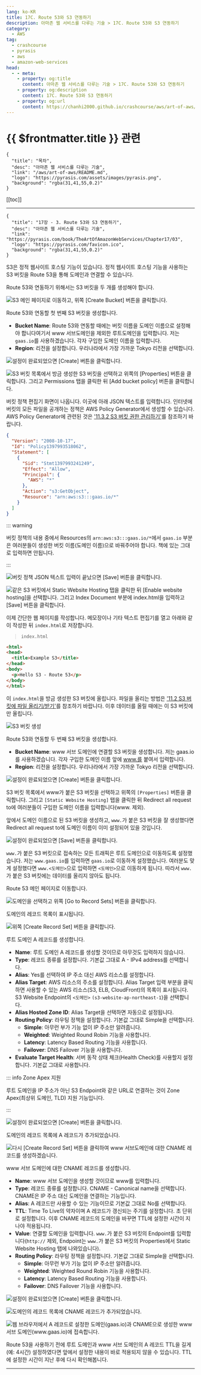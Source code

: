 ```yaml
---
lang: ko-KR
title: 17C. Route 53와 S3 연동하기
description: 아마존 웹 서비스를 다루는 기술 > 17C. Route 53와 S3 연동하기
category:
  - AWS
tag: 
  - crashcourse
  - pyrasis
  - aws 
  - amazon-web-services
head:
  - - meta:
    - property: og:title
      content: 아마존 웹 서비스를 다루는 기술 > 17C. Route 53와 S3 연동하기
    - property: og:description
      content: 17C. Route 53와 S3 연동하기
    - property: og:url
      content: https://chanhi2000.github.io/crashcourse/aws/art-of-aws/17C.html
---
```


# {{ $frontmatter.title }} 관련

```component VPCard
{
  "title": "목차",
  "desc": "아마존 웹 서비스를 다루는 기술",
  "link": "/aws/art-of-aws/README.md",
  "logo": "https://pyrasis.com/assets/images/pyrasis.png",
  "background": "rgba(31,41,55,0.2)"
}
```

[[toc]]

---

```component VPCard
{
  "title": "17장 - 3. Route 53와 S3 연동하기",
  "desc": "아마존 웹 서비스를 다루는 기술",
  "link": "https://pyrasis.com/book/TheArtOfAmazonWebServices/Chapter17/03",
  "logo": "https://pyrasis.com/favicon.ico",
  "background": "rgba(31,41,55,0.2)"
}
```

S3은 정적 웹사이트 호스팅 기능이 있습니다. 정적 웹사이트 호스팅 기능을 사용하는 S3 버킷을 Route 53을 통해 도메인과 연결할 수 있습니다.

Route 53와 연동하기 위해서는 S3 버킷을 두 개를 생성해야 합니다.

![S3 메인 페이지로 이동하고, 위쪽 <FontIcon icon="iconfont icon-selecgt"/>`[Create Bucket]` 버튼을 클릭합니다.](https://pyrasis.com/assets/images/TheArtOfAmazonWebServicesChapter17/18_.png)

Route 53와 연동할 첫 번째 S3 버킷을 생성합니다.

- **Bucket Name**: Route 53와 연동할 때에는 버킷 이름을 도메인 이름으로 설정해야 합니다여기서 www 서브도메인을 제외한 루트도메인을 입력합니다. 저는 `gaas.io`를 사용하겠습니다. 각자 구입한 도메인 이름을 입력합니다.
- **Region**: 리전을 설정합니다. 우리나라에서 가장 가까운 Tokyo 리전을 선택합니다.

![설정이 완료되었으면 <FontIcon icon="iconfont icon-select"/>`[Create]` 버튼을 클릭합니다.](https://pyrasis.com/assets/images/TheArtOfAmazonWebServicesChapter17/19_.png)

![S3 버킷 목록에서 방금 생성한 S3 버킷을 선택하고 위쪽의 <FontIcon icon="iconfont icon-select"/>`[Properties]` 버튼을 클릭합니다. 그리고 Permissions 탭을 클릭한 뒤 <FontIcon icon="iconfont icon-select"/>`[Add bucket policy]` 버튼을 클릭합니다.](https://pyrasis.com/assets/images/TheArtOfAmazonWebServicesChapter17/20_.png)

버킷 정책 편집기 화면이 나옵니다. 이곳에 아래 JSON 텍스트를 입력합니다. 인터넷에 버킷의 모든 파일을 공개하는 정책은 AWS Policy Generator에서 생성할 수 있습니다. AWS Policy Generator에 관련된 것은 ['11.3.2 S3 버킷 권한 관리하기'](11C.md)를 참조하기 바랍니다.

```json
{
  "Version": "2008-10-17",
  "Id": "Policy1397993518062",
  "Statement": [
    {
      "Sid": "Stmt1397993241249",
      "Effect": "Allow",
      "Principal": {
        "AWS": "*"
      },
      "Action": "s3:GetObject",
      "Resource": "arn:aws:s3:::gaas.io/*"
    }
  ]
}
```

::: warning

버킷 정책의 내용 중에서 Resources의 `arn:aws:s3:::gaas.io/*`에서 `gaas.io` 부분은 여러분들이 생성한 버킷 이름(도메인 이름)으로 바꿔주어야 합니다. 책에 있는 그대로 입력하면 안됩니다.

:::

![버킷 정책 JSON 텍스트 입력이 끝났으면 <FontIcon icon="iconfont icon-select"/>`[Save]` 버튼을 클릭합니다.](https://pyrasis.com/assets/images/TheArtOfAmazonWebServicesChapter17/21_.png)

![같은 S3 버킷에서 Static Website Hosting 탭을 클릭한 뒤 <FontIcon icon="iconfont icon-select"/>`[Enable website hosting]`을 선택합니다. 그리고 Index Document 부분에 `index.html`을 입력하고 <FontIcon icon="iconfont icon-select"/>`[Save]` 버튼을 클릭합니다.](https://pyrasis.com/assets/images/TheArtOfAmazonWebServicesChapter17/22_.png)

이제 간단한 웹 페이지를 작성합니다. 메모장이나 기타 텍스트 편집기를 열고 아래와 같이 작성한 뒤 <FontIcon icon="fa-brands fa-html5"/>`index.html`로 저장합니다.

> <FontIcon icon="fa-brands fa-html5"/>`index.html`

```html
<html>
<head>
  <title>Example S3</title>
</head>
<body>
  <p>Hello S3 - Route 53</p>
</body>
</html>
```

이 <FontIcon icon="fa-brands fa-html5"/>`index.html`을 방금 생성한 S3 버킷에 올립니다. 파일을 올리는 방법은 ['11.2 S3 버킷에 파일 올리기/받기'](11B.md)를 참조하기 바랍니다. 이후 데이터를 올릴 때에는 이 S3 버킷에만 올립니다.

![S3 버킷 생성](https://pyrasis.com/assets/images/TheArtOfAmazonWebServicesChapter17/23_.png)

Route 53와 연동할 두 번째 S3 버킷을 생성합니다.

- **Bucket Name**: www 서브 도메인에 연결할 S3 버킷을 생성합니다. 저는 gaas.io를 사용하겠습니다. 각자 구입한 도메인 이름 앞에 www.를 붙여서 입력합니다.
- **Region**: 리전을 설정합니다. 우리나라에서 가장 가까운 Tokyo 리전을 선택합니다.

![설정이 완료되었으면 <FontIcon icon="iconfont icon-select"/>`[Create]` 버튼을 클릭합니다.](https://pyrasis.com/assets/images/TheArtOfAmazonWebServicesChapter17/24_.png)

S3 버킷 목록에서 www가 붙은 S3 버킷을 선택하고 위쪽의 <FontIcon icon="iconfont icon-select"/>`[Properties]` 버튼을 클릭합니다. 그리고 <FontIcon icon="iconfont icon-select"/>`[Static Website Hosting]` 탭을 클릭한 뒤 Redirect all request to에 여러분들이 구입한 도메인 이름을 입력합니다(www. 제외).

앞에서 도메인 이름으로 된 S3 버킷을 생성하고, `www.`가 붙은 S3 버킷을 잘 생성했다면 Redirect all request to에 도메인 이름이 이미 설정되어 있을 것입니다.

![설정이 완료되었으면 <FontIcon icon="iconfont icon-select"/>`[Save]` 버튼을 클릭합니다.](https://pyrasis.com/assets/images/TheArtOfAmazonWebServicesChapter17/25_.png)

`www.`가 붙은 S3 버킷으로 접속하는 모든 트래픽은 루트 도메인으로 이동하도록 설정했습니다. 저는 `www.gaas.io`를 입력하면 `gaas.io`로 이동하게 설정했습니다. 여러분도 맞게 설정했다면 `www.<도메인>`으로 입력하면 `<도메인>`으로 이동하게 됩니다. 따라서 `www.`가 붙은 S3 버킷에는 데이터를 올리지 않아도 됩니다.

Route 53 메인 페이지로 이동합니다.

![도메인을 선택하고 위쪽 <FontIcon icon="iconfont icon-select"/>`[Go to Record Sets]` 버튼을 클릭합니다.](https://pyrasis.com/assets/images/TheArtOfAmazonWebServicesChapter17/26_.png)

도메인의 레코드 목록이 표시됩니다.

![위쪽 <FontIcon icon="iconfont icon-select"/>`[Create Record Set]` 버튼을 클릭합니다.](https://pyrasis.com/assets/images/TheArtOfAmazonWebServicesChapter17/27_.png)

루트 도메인 A 레코드를 생성합니다.

- **Name**: 루트 도메인 A 레코드를 생성할 것이므로 아무것도 입력하지 않습니다.
- **Type**: 레코드 종류를 설정합니다. 기본값 그대로 A - IPv4 address를 선택합니다.
- **Alias**: Yes를 선택하여 IP 주소 대신 AWS 리소스를 설정합니다.
- **Alias Target**: AWS 리소스의 주소를 설정합니다. Alias Target 입력 부분을 클릭하면 사용할 수 있는 AWS 리소스(S3, ELB, CloudFront)의 목록이 표시됩니다. S3 Website Endpoint의 `<도메인>` `(s3-website-ap-northeast-1`)을 선택합니다.
- **Alias Hosted Zone ID**: Alias Target을 선택하면 자동으로 설정됩니다.
- **Routing Policy**: 라우팅 정책을 설정합니다. 기본값 그대로 Simple을 선택합니다.
  - **Simple**: 아무런 부가 기능 없이 IP 주소만 알려줍니다.
  - **Weighted**: Weighted Round Robin 기능을 사용합니다.
  - **Latency**: Latency Based Routing 기능을 사용합니다.
  - **Failover**: DNS Failover 기능을 사용합니다.
- **Evaluate Target Health**: 서버 동작 상태 체크(Health Check)를 사용할지 설정합니다. 기본값 그대로 사용합니다.

::: info Zone Apex 지원

루트 도메인을 IP 주소가 아닌 S3 Endpoint와 같은 URL로 연결하는 것이 Zone Apex(최상위 도메인, TLD) 지원 기능입니다.

:::

![설정이 완료되었으면 <FontIcon icon="iconfont icon-select"/>`[Create]` 버튼을 클릭합니다.](https://pyrasis.com/assets/images/TheArtOfAmazonWebServicesChapter17/28_.png)

도메인의 레코드 목록에 A 레코드가 추가되었습니다.

![다시 <FontIcon icon="iconfont icon-select"/>`[Create Record Set]` 버튼을 클릭하여 `www` 서브도메인에 대한 CNAME 레코드를 생성하겠습니다.](https://pyrasis.com/assets/images/TheArtOfAmazonWebServicesChapter17/29_.png)

www 서브 도메인에 대한 CNAME 레코드를 생성합니다.

- **Name**: www 서브 도메인을 생성할 것이므로 www를 입력합니다.
- **Type**: 레코드 종류를 설정합니다. CNAME - Canonical name을 선택합니다. CNAME은 IP 주소 대신 도메인을 연결하는 기능입니다.
- **Alias**: A 레코드만 사용할 수 있는 기능이므로 기본값 그대로 No를 선택합니다.
- **TTL**: Time To Live의 약자이며 A 레코드가 갱신되는 주기를 설정합니다. 초 단위로 설정합니다. 이후 CNAME 레코드의 도메인을 바꾸면 TTL에 설정한 시간이 지나야 적용됩니다.
- **Value**: 연결할 도메인을 입력합니다. `www.`가 붙은 S3 버킷의 Endpoint를 입력합니다(`http://` 제외, Endpoint는 `www.`가 붙은 S3 버킷의 Properties에서 Static Website Hosting 탭에 나와있습니다).
- **Routing Policy**: 라우팅 정책을 설정합니다. 기본값 그대로 Simple을 선택합니다.
  - **Simple**: 아무런 부가 기능 없이 IP 주소만 알려줍니다.
  - **Weighted**: Weighted Round Robin 기능을 사용합니다.
  - **Latency**: Latency Based Routing 기능을 사용합니다.
  - **Failover**: DNS Failover 기능을 사용합니다.

![설정이 완료되었으면 <FontIcon icon="iconfont icon-select"/>`[Create]` 버튼을 클릭합니다.](https://pyrasis.com/assets/images/TheArtOfAmazonWebServicesChapter17/30_.png)

![도메인의 레코드 목록에 CNAME 레코드가 추가되었습니다.](https://pyrasis.com/assets/images/TheArtOfAmazonWebServicesChapter17/31_.png)

![웹 브라우저에서 A 레코드로 설정한 도메인(`gaas.io`)과 CNAME으로 생성한 www 서브 도메인(`www.gaas.io`)에 접속합니다.](https://pyrasis.com/assets/images/TheArtOfAmazonWebServicesChapter17/32_.png)

Route 53을 사용하기 전에 루트 도메인과 www 서브 도메인의 A 레코드 TTL을 길게(예: 4시간) 설정하였다면 앞에서 설정한 내용이 바로 적용되지 않을 수 있습니다. TTL에 설정한 시간이 지난 후에 다시 확인해봅니다.

---
